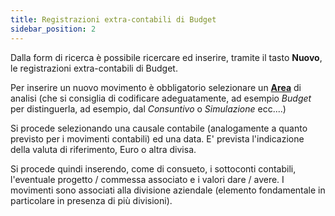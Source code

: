 ```yaml
---
title: Registrazioni extra-contabili di Budget
sidebar_position: 2
---
```


Dalla form di ricerca è possibile ricercare ed inserire, tramite il tasto **Nuovo**, le registrazioni extra-contabili di Budget.

Per inserire un nuovo movimento è obbligatorio selezionare un [**Area**](/docs/controlling/controlling-parametrization/controlling-specific-settings/area-types-areas) di analisi (che si consiglia di codificare adeguatamente, ad esempio *Budget* per distinguerla, ad esempio, dal *Consuntivo* o *Simulazione* ecc....)

Si procede selezionando una causale contabile (analogamente a quanto previsto per i movimenti contabili) ed una data.
E' prevista l'indicazione della valuta di riferimento, Euro o altra divisa.

Si procede quindi inserendo, come di consueto, i sottoconti contabili, l'eventuale progetto / commessa associato e i valori dare / avere.
I movimenti sono associati alla divisione aziendale (elemento fondamentale in particolare in presenza di più divisioni).